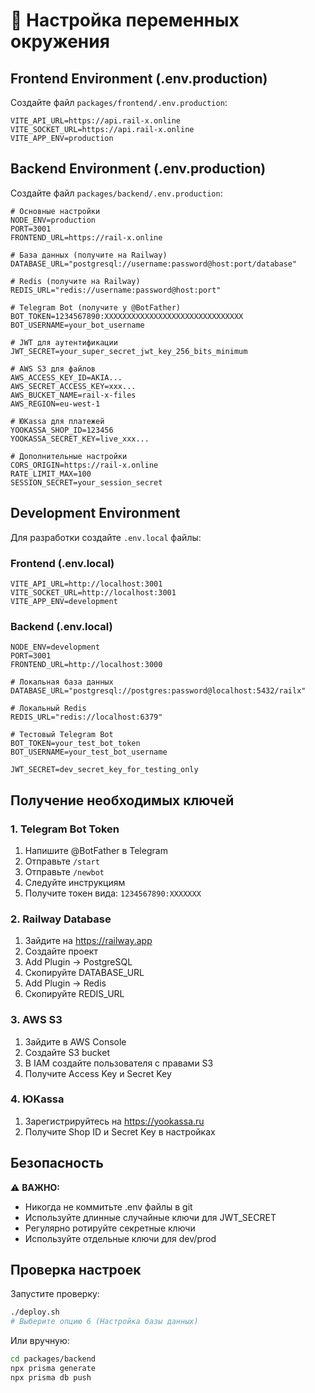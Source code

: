 # 🔧 Настройка переменных окружения

## Frontend Environment (.env.production)

Создайте файл `packages/frontend/.env.production`:

```env
VITE_API_URL=https://api.rail-x.online
VITE_SOCKET_URL=https://api.rail-x.online
VITE_APP_ENV=production
```

## Backend Environment (.env.production)

Создайте файл `packages/backend/.env.production`:

```env
# Основные настройки
NODE_ENV=production
PORT=3001
FRONTEND_URL=https://rail-x.online

# База данных (получите на Railway)
DATABASE_URL="postgresql://username:password@host:port/database"

# Redis (получите на Railway)
REDIS_URL="redis://username:password@host:port"

# Telegram Bot (получите у @BotFather)
BOT_TOKEN=1234567890:XXXXXXXXXXXXXXXXXXXXXXXXXXXXXXX
BOT_USERNAME=your_bot_username

# JWT для аутентификации
JWT_SECRET=your_super_secret_jwt_key_256_bits_minimum

# AWS S3 для файлов
AWS_ACCESS_KEY_ID=AKIA...
AWS_SECRET_ACCESS_KEY=xxx...
AWS_BUCKET_NAME=rail-x-files
AWS_REGION=eu-west-1

# ЮKassa для платежей
YOOKASSA_SHOP_ID=123456
YOOKASSA_SECRET_KEY=live_xxx...

# Дополнительные настройки
CORS_ORIGIN=https://rail-x.online
RATE_LIMIT_MAX=100
SESSION_SECRET=your_session_secret
```

## Development Environment

Для разработки создайте `.env.local` файлы:

### Frontend (.env.local)
```env
VITE_API_URL=http://localhost:3001
VITE_SOCKET_URL=http://localhost:3001
VITE_APP_ENV=development
```

### Backend (.env.local)
```env
NODE_ENV=development
PORT=3001
FRONTEND_URL=http://localhost:3000

# Локальная база данных
DATABASE_URL="postgresql://postgres:password@localhost:5432/railx"

# Локальный Redis
REDIS_URL="redis://localhost:6379"

# Тестовый Telegram Bot
BOT_TOKEN=your_test_bot_token
BOT_USERNAME=your_test_bot_username

JWT_SECRET=dev_secret_key_for_testing_only
```

## Получение необходимых ключей

### 1. Telegram Bot Token
1. Напишите @BotFather в Telegram
2. Отправьте `/start`
3. Отправьте `/newbot`
4. Следуйте инструкциям
5. Получите токен вида: `1234567890:XXXXXXX`

### 2. Railway Database
1. Зайдите на https://railway.app
2. Создайте проект
3. Add Plugin → PostgreSQL
4. Скопируйте DATABASE_URL
5. Add Plugin → Redis
6. Скопируйте REDIS_URL

### 3. AWS S3
1. Зайдите в AWS Console
2. Создайте S3 bucket
3. В IAM создайте пользователя с правами S3
4. Получите Access Key и Secret Key

### 4. ЮKassa
1. Зарегистрируйтесь на https://yookassa.ru
2. Получите Shop ID и Secret Key в настройках

## Безопасность

⚠️ **ВАЖНО:**
- Никогда не коммитьте .env файлы в git
- Используйте длинные случайные ключи для JWT_SECRET
- Регулярно ротируйте секретные ключи
- Используйте отдельные ключи для dev/prod

## Проверка настроек

Запустите проверку:
```bash
./deploy.sh
# Выберите опцию 6 (Настройка базы данных)
```

Или вручную:
```bash
cd packages/backend
npx prisma generate
npx prisma db push
``` 